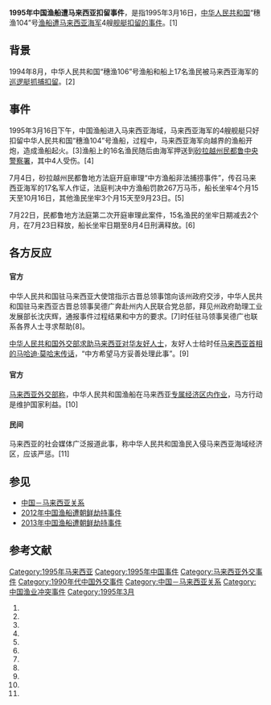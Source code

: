 **1995年中国渔船遭马来西亚扣留事件**，是指1995年3月16日，[中华人民共和国](https://zh.wikipedia.org/wiki/中华人民共和国 "wikilink")“穗渔104”号[渔船遭](https://zh.wikipedia.org/wiki/渔船 "wikilink")[马来西亚海军](https://zh.wikipedia.org/wiki/马来西亚海军 "wikilink")4艘[舰](https://zh.wikipedia.org/wiki/舰 "wikilink")[艇扣留的事件](../Page/艇.md "wikilink")。\[1\]

## 背景

1994年8月，中华人民共和国“穗渔106”号渔船和船上17名渔民被马来西亚海军的[巡逻艇抓捕扣留](https://zh.wikipedia.org/wiki/巡逻艇 "wikilink")。\[2\]

## 事件

1995年3月16日下午，中国渔船进入马来西亚海域，马来西亚海军的4艘舰艇只好扣留中华人民共和国“穗渔104”号渔船，过程中，马来西亚海军向越界的渔船开炮，造成渔船起火。\[3\]渔船上的16名渔民随后由海军押送到[砂拉越州](https://zh.wikipedia.org/wiki/砂拉越州 "wikilink")[民都鲁中央警察署](../Page/民都鲁.md "wikilink")，其中4人受伤。\[4\]

7月4日，砂拉越州民都鲁地方法庭开庭审理“中方渔船非法捕捞事件”，传召马来西亚海军的17名军人作证，法庭判决中方渔船罚款267万马币，船长坐牢4个月15天至10月16日，其他渔民坐牢3个月15天至9月23日。\[5\]

7月22日，民都鲁地方法庭第二次开庭审理此案件，15名渔民的坐牢日期减去2个月，在7月23日释放，船长坐牢日期至8月4日刑满释放。\[6\]

## 各方反应

###

#### 官方

中华人民共和国驻马来西亚大使馆指示古晋总领事馆向该州政府交涉，中华人民共和国驻马来西亚古晋总领事吴德广奔赴州内人民联合党总部，拜见州政府助理工业发展部长沈庆辉，通报事件过程结果和中方的要求。\[7\]时任驻马领事吴德广也联系各界人士寻求帮助\[8\]。

[中华人民共和国外交部求助马来西亚对华友好人士](../Page/中华人民共和国外交部.md "wikilink")，友好人士给时任[马来西亚首相的](../Page/马来西亚首相.md "wikilink")[马哈迪·莫哈末传话](../Page/马哈迪·莫哈末.md "wikilink")，“中方希望马方妥善处理此事”。\[9\]

###

#### 官方

[马来西亚外交部称](../Page/马来西亚外交部.md "wikilink")，中华人民共和国渔船在马来西亚[专属经济区内作业](../Page/专属经济区.md "wikilink")，马方行动是维护国家利益。\[10\]

#### 民间

马来西亚的社会媒体广泛报道此事，称中华人民共和国渔民入侵马来西亚海域经济区，应该严惩。\[11\]

## 参见

  - [中国－马来西亚关系](../Page/中国－马来西亚关系.md "wikilink")
  - [2012年中国渔船遭朝鲜劫持事件](../Page/2012年中国渔船遭朝鲜劫持事件.md "wikilink")
  - [2013年中国渔船遭朝鲜劫持事件](../Page/2013年中国渔船遭朝鲜劫持事件.md "wikilink")

## 参考文献

[Category:1995年马来西亚](https://zh.wikipedia.org/wiki/Category:1995年马来西亚 "wikilink")
[Category:1995年中国事件](https://zh.wikipedia.org/wiki/Category:1995年中国事件 "wikilink")
[Category:马来西亚外交事件](https://zh.wikipedia.org/wiki/Category:马来西亚外交事件 "wikilink")
[Category:1990年代中国外交事件](https://zh.wikipedia.org/wiki/Category:1990年代中国外交事件 "wikilink")
[Category:中国－马来西亚关系](https://zh.wikipedia.org/wiki/Category:中国－马来西亚关系 "wikilink")
[Category:中国渔业冲突事件](https://zh.wikipedia.org/wiki/Category:中国渔业冲突事件 "wikilink")
[Category:1995年3月](https://zh.wikipedia.org/wiki/Category:1995年3月 "wikilink")

1.

2.
3.
4.
5.
6.
7.
8.
9.
10.
11.